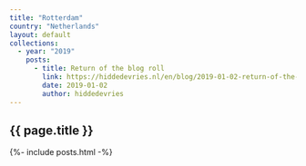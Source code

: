 ```yaml
---
title: "Rotterdam"
country: "Netherlands"
layout: default
collections:
  - year: "2019"
    posts:
      - title: Return of the blog roll
        link: https://hiddedevries.nl/en/blog/2019-01-02-return-of-the-blog-roll
        date: 2019-01-02
        author: hiddedevries
---
```


## {{ page.title }}

{%- include posts.html -%}
